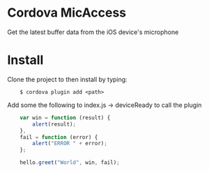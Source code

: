 # Cordova MicAccess

Get the latest buffer data from the iOS device's microphone

# Install
Clone the project to <path> then install by typing:

```
    $ cordova plugin add <path>
```

Add some the following to index.js -> deviceReady to call the plugin

```js
	var	win = function (result) {
        alert(result);		
    }, 
    fail = function (error) {
        alert("ERROR " + error);
    };

	hello.greet("World", win, fail);
```